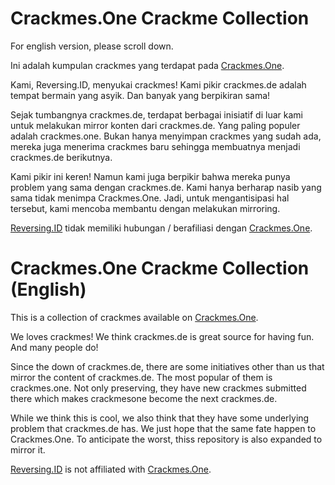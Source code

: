 # Crackmes.One Crackme Collection

For english version, please scroll down.

Ini adalah kumpulan crackmes yang terdapat pada [Crackmes.One](http://crackmes.one).

Kami, Reversing.ID, menyukai crackmes! Kami pikir crackmes.de adalah tempat bermain yang asyik. Dan banyak yang berpikiran sama!

Sejak tumbangnya crackmes.de, terdapat berbagai inisiatif di luar kami untuk melakukan mirror konten dari crackmes.de. Yang paling populer adalah crackmes.one. Bukan hanya menyimpan crackmes yang sudah ada, mereka juga menerima crackmes baru sehingga membuatnya menjadi crackmes.de berikutnya.

Kami pikir ini keren! Namun kami juga berpikir bahwa mereka punya problem yang sama dengan crackmes.de. Kami hanya berharap nasib yang sama tidak menimpa Crackmes.One. Jadi, untuk mengantisipasi hal tersebut, kami mencoba membantu dengan melakukan mirroring.

[Reversing.ID](http://reversing.id) tidak memiliki hubungan / berafiliasi dengan [Crackmes.One](http://crackmes.one).

# Crackmes.One Crackme Collection (English)

This is a collection of crackmes available on [Crackmes.One](http://crackmes.one).

We loves crackmes! We think crackmes.de is great source for having fun. And many people do!

Since the down of crackmes.de, there are some initiatives other than us that mirror the content of crackmes.de. The most popular of them is crackmes.one. Not only preserving, they have new crackmes submitted there which makes crackmesone become the next crackmes.de.

While we think this is cool, we also think that they have some underlying problem that crackmes.de has. We just hope that the same fate happen to Crackmes.One. To anticipate the worst, thiss repository is also expanded to mirror it.

[Reversing.ID](http://reversing.id) is not affiliated with [Crackmes.One](http://crackmes.one).